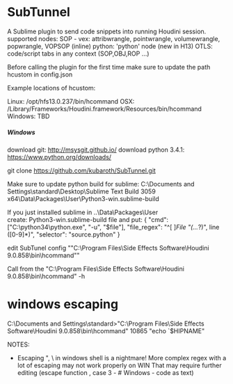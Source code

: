 SubTunnel
=========

A Sublime plugin to send code snippets into running Houdini session.
supported nodes:
    SOP - vex: attribwrangle, pointwrangle, volumewrangle, popwrangle, VOPSOP (inline)
          python: 'python' node (new in H13)
    OTLS: code/script tabs in any context (SOP,OBJ,ROP ...) 


Before calling the plugin for the first time make sure to update 
the path hcustom in config.json

Example locations of hcustom:

Linux:
	/opt/hfs13.0.237/bin/hcommand
OSX:
	/Library/Frameworks/Houdini.framework/Resources/bin/hcommand
Windows:
	TBD


##### Windows #####

download git: http://msysgit.github.io/
download python 3.4.1: https://www.python.org/downloads/

git clone https://github.com/kubaroth/SubTunnel.git

Make sure to update python build for sublime:
C:\Documents and Settings\standard\Desktop\Sublime Text Build 3059 x64\Data\Packages\User\Python3-win.sublime-build

If you just installed sublime in ..\Data\Packages\User\
create: Python3-win.sublime-build file and put:
{
	"cmd": ["C:\\python34\\python.exe", "-u", "$file"],
	"file_regex": "^[ ]*File \"(...*?)\", line ([0-9]*)",
	"selector": "source.python"
}


edit SubTunel config
"\"C:\\Program Files\\Side Effects Software\\Houdini 9.0.858\\bin\\hcommand\""

Call from the 
"C:\Program Files\Side Effects Software\Houdini 9.0.858\bin\hcommand" -h

# windows escaping
C:\Documents and Settings\standard>"C:\Program Files\Side Effects Software\Houdini 9.0.858\bin\hcommand" 10865 "echo `$HIPNAME"

NOTES:
 - Escaping ", \ in windows shell is a nightmare! More complex regex with a lot of escaping may not work properly on WIN
   That may require further editing (escape function , case 3 - # Windows - code as text)